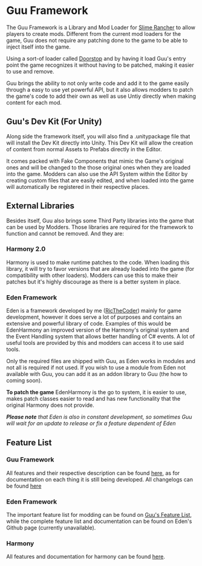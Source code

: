 # Guu Framework
The Guu Framework is a Library and Mod Loader for [Slime Rancher](https://store.steampowered.com/app/433340/Slime_Rancher/) to allow players to create mods. Different from the current mod loaders for the game, Guu does not require any patching done to the game to be able to inject itself into the game.

Using a sort-of loader called [Doorstop](https://github.com/NeighTools/UnityDoorstop) and by having it load Guu's entry point the game recognizes it without having to be patched, making it easier to use and remove.

Guu brings the ability to not only write code and add it to the game easily through a easy to use yet powerful API, but it also allows modders to patch the game's code to add their own as well as use Untiy directly when making content for each mod.

## Guu's Dev Kit (For Unity)
Along side the framework itself, you will also find a .unitypackage file that will install the Dev Kit directly into Unity. This Dev Kit will allow the creation of content from normal Assets to Prefabs directly in the Editor.

It comes packed with Fake Components that mimic the Game's original ones and will be changed to the those original ones when they are loaded into the game. Modders can also use the API System within the Editor by creating custom files that are easily edited, and when loaded into the game will automatically be registered in their respective places.

## External Libraries
Besides itself, Guu also brings some Third Party libraries into the game that can be used by Modders. Those libraries are required for the framework to function and cannot be removed. And they are:

### Harmony 2.0
Harmony is used to make runtime patches to the code. When loading this library, it will try to favor versions that are already loaded into the game (for compatibility with other
loaders). Modders can use this to make their patches but it's highly discourage as there is a better system in place.

### Eden Framework
Eden is a framework developed by me ([RicTheCoder](https://ricthecoder.com/)) mainly for game development, however it does serve a lot of purposes and contains an extensive and powerful library of code. Examples of this would be EdenHarmony an improved version of the Harmony's original system and the Event Handling system that allows better handling of C# events. A lot of useful tools are provided by this and modders can access it to use said tools.

Only the required files are shipped with Guu, as Eden works in modules and not all is required if not used. If you wish to use a module from Eden not available with Guu, you can add it as an addon library to Guu (the how to coming soon).

**To patch the game** EdenHarmony is the go to system, it is easier to use, makes patch classes easier to read and has new functionality that the original Harmony does not provide.


_**Please note** that Eden is also in constant development, so sometimes Guu will wait for an update to release or fix a feature dependent of Eden_

## Feature List
### Guu Framework
All features and their respective description can be found [here](https://github.com/RicardoTheCoder/GuuFramework/blob/main/.features/guu.md), as for documentation on each thing it is still being developed. All changelogs can be found [here](https://github.com/RicardoTheCoder/GuuFramework/tree/main/.changelogs)

### Eden Framework
The important feature list for modding can be found on [Guu's Feature List](https://github.com/RicardoTheCoder/GuuFramework/blob/main/.features/[[0.1p-21312](../.changelogs/0.1p-21312.md)].md), while the complete feature list and documentation can be found on Eden's Github page (currently unavailable).

### Harmony
All features and documentation for harmony can be found [here](https://harmony.pardeike.net/articles/intro.html).
